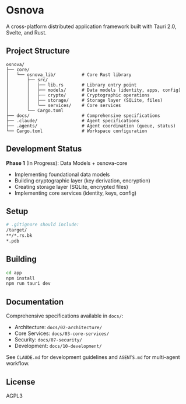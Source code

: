 # Osnova

A cross-platform distributed application framework built with Tauri 2.0, Svelte, and Rust.

## Project Structure

```
osnova/
├── core/
│   └── osnova_lib/          # Core Rust library
│       ├── src/
│       │   ├── lib.rs       # Library entry point
│       │   ├── models/      # Data models (identity, apps, config)
│       │   ├── crypto/      # Cryptographic operations
│       │   ├── storage/     # Storage layer (SQLite, files)
│       │   └── services/    # Core services
│       └── Cargo.toml
├── docs/                    # Comprehensive specifications
├── .claude/                 # Agent specifications
├── .agents/                 # Agent coordination (queue, status)
└── Cargo.toml               # Workspace configuration
```

## Development Status

**Phase 1** (In Progress): Data Models + osnova-core
- Implementing foundational data models
- Building cryptographic layer (key derivation, encryption)
- Creating storage layer (SQLite, encrypted files)
- Implementing core services (identity, keys, config)

## Setup

```bash
# .gitignore should include:
/target/
**/*.rs.bk
*.pdb
```

## Building

```bash
cd app
npm install
npm run tauri dev
```

## Documentation

Comprehensive specifications available in `docs/`:
- Architecture: `docs/02-architecture/`
- Core Services: `docs/03-core-services/`
- Security: `docs/07-security/`
- Development: `docs/10-development/`

See `CLAUDE.md` for development guidelines and `AGENTS.md` for multi-agent workflow.

## License

AGPL3
